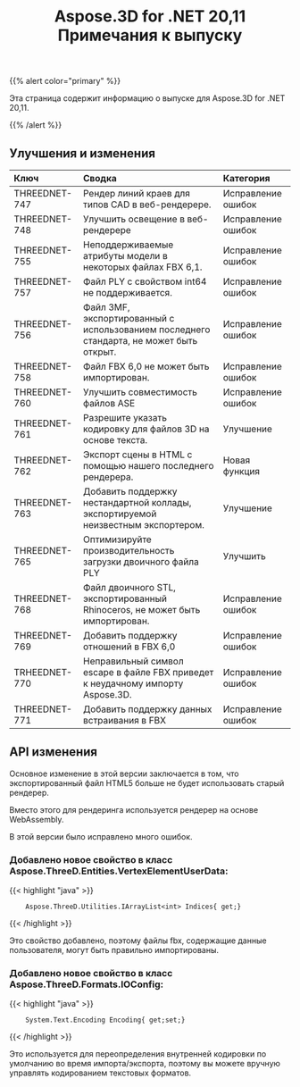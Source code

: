﻿---
title: Aspose.3D for .NET 20,11 Примечания к выпуску
type: docs
weight: 6
url: /ru/net/aspose-3d-for-net-20-11-release-notes/
---
{{% alert color="primary" %}}

Эта страница содержит информацию о выпуске для Aspose.3D for .NET 20,11.

{{% /alert %}}
## **Улучшения и изменения**

|**Ключ**|**Сводка**|**Категория**|
|:- |:- |:- |
|THREEDNET-747 |Рендер линий краев для типов CAD в веб-рендерере.|Исправление ошибок|
|THREEDNET-748 |Улучшить освещение в веб-рендерере|Исправление ошибок|
|THREEDNET-755 |Неподдерживаемые атрибуты модели в некоторых файлах FBX 6,1.|Исправление ошибок|
|THREEDNET-757 |Файл PLY с свойством int64 не поддерживается.|Исправление ошибок|
|THREEDNET-756 |Файл 3MF, экспортированный с использованием последнего стандарта, не может быть открыт.|Исправление ошибок|
|THREEDNET-758 |Файл FBX 6,0 не может быть импортирован.|Исправление ошибок|
|THREEDNET-760 |Улучшить совместимость файлов ASE|Исправление ошибок|
|THREEDNET-761 |Разрешите указать кодировку для файлов 3D на основе текста.|Улучшение|
|THREEDNET-762 |Экспорт сцены в HTML с помощью нашего последнего рендерера.|Новая функция|
|THREEDNET-763 |Добавить поддержку нестандартной коллады, экспортируемой неизвестным экспортером.|Улучшение|
|THREEDNET-765 |Оптимизируйте производительность загрузки двоичного файла PLY|Улучшить|
|THREEDNET-768 |Файл двоичного STL, экспортированный Rhinoceros, не может быть импортирован.|Исправление ошибок|
|THREEDNET-769 |Добавить поддержку отношений в FBX 6,0|Исправление ошибок|
|TRHEEDNET-770 |Неправильный символ escape в файле FBX приведет к неудачному импорту Aspose.3D.|Исправление ошибок|
|THREEDNET-771 |Добавить поддержку данных встраивания в FBX|Исправление ошибок|


## API изменения ##


Основное изменение в этой версии заключается в том, что экспортированный файл HTML5 больше не будет использовать старый рендерер.

Вместо этого для рендеринга используется рендерер на основе WebAssembly.

В этой версии было исправлено много ошибок.

### Добавлено новое свойство в класс Aspose.ThreeD.Entities.VertexElementUserData:

{{< highlight "java" >}}

        Aspose.ThreeD.Utilities.IArrayList<int> Indices{ get;}

{{< /highlight >}}

Это свойство добавлено, поэтому файлы fbx, содержащие данные пользователя, могут быть правильно импортированы.


### Добавлено новое свойство в класс Aspose.ThreeD.Formats.IOConfig:

{{< highlight "java" >}}

        System.Text.Encoding Encoding{ get;set;}

{{< /highlight >}}

Это используется для переопределения внутренней кодировки по умолчанию во время импорта/экспорта, поэтому вы можете вручную управлять кодированием текстовых форматов.